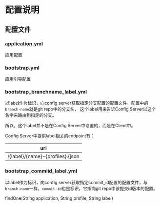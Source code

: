 # 配置说明


## 配置文件


### application.yml

应用配置

### bootstrap.yml

应用引导配置

### bootstrap_branchname_label.yml

以label作为标识，向config server获取指定分支配置的配置文件。配置中的`branch-name`就是git repo中的分支名，
这个label用来告诉Config Server以这个名字来路由到指定的分支。

所以，这个label并不是在Config Server中设置的，而是在Client中。

Config Server中提供label相关的endpoint有：

|url|
|--|
|/{label}/{name}-{profiles}.{json|properties|yaml|yml}|



### bootstrap_commiid_label.yml

以label作为标识，向config server获取指定commit_id配置的配置文件，与`branch-name`一样，`commit-id`也是标识，它指向git repo中该提交id版本的配置。


findOne(String application, String profile, String label)